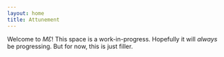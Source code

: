 ```yaml
---
layout: home
title: Attunement
---
```


Welcome to _MƐ_! 
This space is a work-in-progress. Hopefully it will _always_ be progressing. 
But for now, this is just filler.
